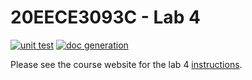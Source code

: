 # 20EECE3093C - Lab 4

[![unit test](https://github.com/nishit2003/lab-4-nishit2003/actions/workflows/ci-pytest.yaml/badge.svg?event=push)](https://github.com/nishit2003/lab-4-nishit2003/actions/workflows/ci-pytest.yaml)
[![doc generation](https://github.com/nishit2003/lab-4-nishit2003/actions/workflows/ci-sphinx.yaml/badge.svg?event=push)](https://github.com/nishit2003/lab-4-nishit2003/actions/workflows/ci-sphinx.yaml)

Please see the course website for the lab 4 [instructions](https://20eece3093c-24ss.github.io/graded_artifacts/lab_assignments/lab_4.html).
